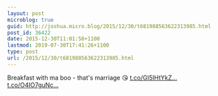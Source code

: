 ```yaml
---
layout: post
microblog: true
guid: http://joshua.micro.blog/2015/12/30/t681988563622313985.html
post_id: 36422
date: 2015-12-30T11:01:58+1100
lastmod: 2019-07-30T17:41:26+1100
type: post
url: /2015/12/30/t681988563622313985.html
---
```

Breakfast with ma boo - that's marriage 😘 [t.co/GI5IHtYkZ...](https://t.co/GI5IHtYkZl) [t.co/O4IO7guNc...](https://t.co/O4IO7guNcN)
